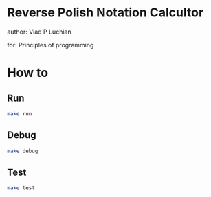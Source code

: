 # Reverse Polish Notation Calcultor

author: Vlad P Luchian

for: Principles of programming

# How to
## Run
```Bash
make run
```

## Debug
```Bash
make debug
```

## Test
```Bash
make test
```
